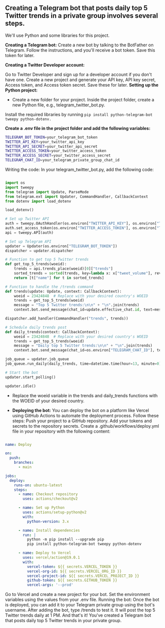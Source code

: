 ## Creating a Telegram bot that posts daily top 5 Twitter trends in a private group involves several steps.
We'll use Python and some libraries for this project.

**Creating a Telegram bot:** Create a new bot by talking to the BotFather on Telegram. Follow the instructions, and you'll receive a bot token. Save this token for later.

**Creating a Twitter Developer account:**

Go to Twitter Developer and sign up for a developer account if you don't have one.
Create a new project and generate your API key, API key secret, Access token, and Access token secret. Save these for later.
**Setting up the Python project:**

- Create a new folder for your project.
Inside the project folder, create a new Python file, e.g., telegram_twitter_bot.py.

Install the required libraries by running
``` pip install python-telegram-bot tweepy python-dotenv. ```

**Create a .env file in the project folder and add the following variables:**

```sh
TELEGRAM_BOT_TOKEN=your_telegram_bot_token
TWITTER_API_KEY=your_twitter_api_key
TWITTER_API_SECRET=your_twitter_api_secret
TWITTER_ACCESS_TOKEN=your_twitter_access_token
TWITTER_ACCESS_SECRET=your_twitter_access_secret
TELEGRAM_CHAT_ID=your_telegram_private_group_chat_id
```

Writing the code: In your telegram_twitter_bot.py, add the following code:
```python

import os
import tweepy
from telegram import Update, ParseMode
from telegram.ext import Updater, CommandHandler, CallbackContext
from dotenv import load_dotenv

load_dotenv()

# Set up Twitter API
auth = tweepy.OAuthHandler(os.environ["TWITTER_API_KEY"], os.environ["TWITTER_API_SECRET"])
auth.set_access_token(os.environ["TWITTER_ACCESS_TOKEN"], os.environ["TWITTER_ACCESS_SECRET"])
api = tweepy.API(auth)

# Set up Telegram API
updater = Updater(os.environ["TELEGRAM_BOT_TOKEN"])
dispatcher = updater.dispatcher

# Function to get top 5 Twitter trends
def get_top_5_trends(woeid):
    trends = api.trends_place(woeid)[0]["trends"]
    sorted_trends = sorted(trends, key=lambda x: x["tweet_volume"], reverse=True)[:5]
    return [t["name"] for t in sorted_trends]

# Function to handle the /trends command
def trends(update: Update, context: CallbackContext):
    woeid = 23424848  # Replace with your desired country's WOEID
    trends = get_top_5_trends(woeid)
    message = "Top 5 Twitter trends:\n\n" + "\n".join(trends)
    context.bot.send_message(chat_id=update.effective_chat.id, text=message, parse_mode=ParseMode.HTML)

dispatcher.add_handler(CommandHandler("trends", trends))

# Schedule daily trends post
def daily_trends(context: CallbackContext):
    woeid = 23424848  # Replace with your desired country's WOEID
    trends = get_top_5_trends(woeid)
    message = "Daily top 5 Twitter trends:\n\n" + "\n".join(trends)
    context.bot.send_message(chat_id=os.environ["TELEGRAM_CHAT_ID"], text=message, parse_mode=ParseMode.HTML)

job_queue = updater.job_queue
job_queue.run_daily(daily_trends, time=datetime.time(hour=13, minute=0))

# Start the bot
updater.start_polling()

updater.idle()

```
- Replace the woeid variable in the trends and daily_trends functions with the WOEID of your desired country.

- **Deploying the bot:** You can deploy the bot on a platform like Vercel using GitHub Actions to automate the deployment process. Follow these steps:
Push your project to a GitHub repository.
Add your tokens and secrets to the repository secrets.
Create a .github/workflows/deploy.yml file in your repository with the following content:
```yaml

name: Deploy

on:
  push:
    branches:
      - main

jobs:
  deploy:
    runs-on: ubuntu-latest
    steps:
      - name: Checkout repository
        uses: actions/checkout@v2

      - name: Set up Python
        uses: actions/setup-python@v2
        with:
          python-version: 3.x

      - name: Install dependencies
        run: |
          python -m pip install --upgrade pip
          pip install python-telegram-bot tweepy python-dotenv

      - name: Deploy to Vercel
        uses: vercel/action@19.0.1
        with:
          vercel-token: ${{ secrets.VERCEL_TOKEN }}
          vercel-org-id: ${{ secrets.VERCEL_ORG_ID }}
          vercel-project-id: ${{ secrets.VERCEL_PROJECT_ID }}
          github-token: ${{ secrets.GITHUB_TOKEN }}
          vercel-args: '--prod'
```

Go to Vercel and create a new project for your bot. Set the environment variables using the values from your .env file.
Running the bot: Once the bot is deployed, you can add it to your Telegram private group using the bot's username. After adding the bot, type /trends to test it. It will post the top 5 Twitter trends daily at 1 PM.
And that's it! You've created a Telegram bot that posts daily top 5 Twitter trends in your private group.

